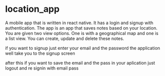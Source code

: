 # location_app
A mobile app that is written in react native. It has a login and signup with authentication. The app is an app that saves notes based on your location. You are given two view options. One is with a geographical map and one is a list view. You can create, update and delete these notes.

if you want to signup just enter your email and the password the application well take you to the signup screen

after this if you want to save the email and the pass in your aplication just logout and re signin with email pass

